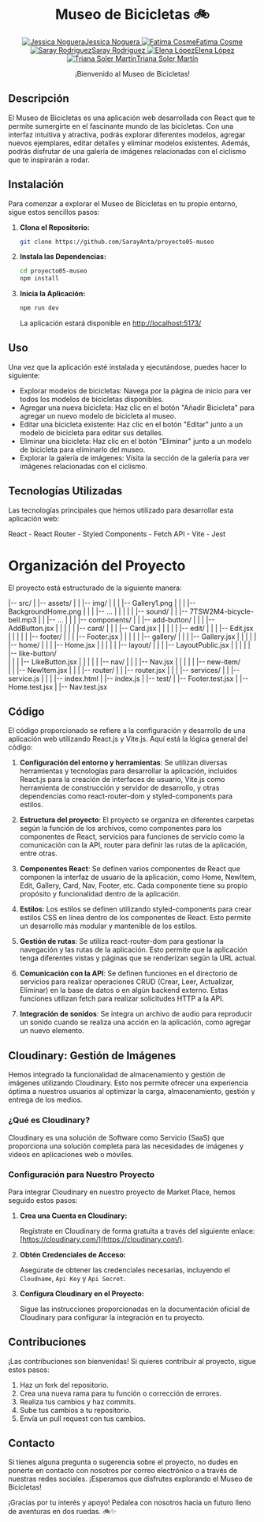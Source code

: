 <div align="center">
  <h1>Museo de Bicicletas 🚲</h1>
</div>

<p align="center">
  <a href="https://github.com/JnogueraGonzalez/">
    <img src="https://img.icons8.com/ios-filled/30/000000/github.png" alt="Jessica Noguera">Jessica Noguera
  </a>
  <a href="https://github.com/pointfs">
    <img src="https://img.icons8.com/ios-filled/30/000000/github.png" alt="Fatima Cosme">Fatima Cosme
  </a>
  <a href="https://github.com/SarayAnta">
    <img src="https://img.icons8.com/ios-filled/30/000000/github.png" alt="Saray Rodriguez">Saray Rodriguez
  </a>
  <a href="https://github.com/elenalope">
    <img src="https://img.icons8.com/ios-filled/30/000000/github.png" alt="Elena López">Elena López
  </a>
  <a href="https://github.com/TrianaSolerMartín">
    <img src="https://img.icons8.com/ios-filled/30/000000/github.png" alt="Triana Soler Martín">Triana Soler Martín
  </a>
</p>

<div align="center">
  <p>¡Bienvenido al Museo de Bicicletas!</p>
</div>

## Descripción

El Museo de Bicicletas es una aplicación web desarrollada con React que te permite sumergirte en el fascinante mundo de las bicicletas. Con una interfaz intuitiva y atractiva, podrás explorar diferentes modelos, agregar nuevos ejemplares, editar detalles y eliminar modelos existentes. Además, podrás disfrutar de una galería de imágenes relacionadas con el ciclismo que te inspirarán a rodar.

## Instalación

Para comenzar a explorar el Museo de Bicicletas en tu propio entorno, sigue estos sencillos pasos:

1. **Clona el Repositorio:**

    ```bash
    git clone https://github.com/SarayAnta/proyecto05-museo
    ```

2. **Instala las Dependencias:**

    ```bash
    cd proyecto05-museo
    npm install
    ```

3. **Inicia la Aplicación:**

    ```bash
    npm run dev
    ```

    La aplicación estará disponible en [http://localhost:5173/](http://localhost:5173/)

## Uso

Una vez que la aplicación esté instalada y ejecutándose, puedes hacer lo siguiente:

- Explorar modelos de bicicletas: Navega por la página de inicio para ver todos los modelos de bicicletas disponibles.
- Agregar una nueva bicicleta: Haz clic en el botón "Añadir Bicicleta" para agregar un nuevo modelo de bicicleta al museo.
- Editar una bicicleta existente: Haz clic en el botón "Editar" junto a un modelo de bicicleta para editar sus detalles.
- Eliminar una bicicleta: Haz clic en el botón "Eliminar" junto a un modelo de bicicleta para eliminarlo del museo.
- Explorar la galería de imágenes: Visita la sección de la galería para ver imágenes relacionadas con el ciclismo.

## Tecnologías Utilizadas

Las tecnologías principales que hemos utilizado para desarrollar esta aplicación web:

React - React Router - Styled Components - Fetch API - Vite - Jest 

# Organización del Proyecto

El proyecto está estructurado de la siguiente manera:

|-- src/
|   |-- assets/
|   |   |-- img/
|   |   |   |-- Gallery1.png
|   |   |   |-- BackgroundHome.png
|   |   |   |-- ...
|   |   |
|   |   |-- sound/
|   |       |-- 7TSW2M4-bicycle-bell.mp3
|   |       |-- ...
|   |
|   |-- components/
|   |   |-- add-button/
|   |   |   |-- AddButton.jsx
|   |   |
|   |   |-- card/
|   |   |   |-- Card.jsx
|   |   |
|   |   |-- edit/
|   |   |   |-- Edit.jsx
|   |   |
|   |   |-- footer/
|   |   |   |-- Footer.jsx
|   |   |
|   |   |-- gallery/
|   |   |   |-- Gallery.jsx
|   |   |
|   |   |-- home/
|   |   |   |-- Home.jsx
|   |   |
|   |   |-- layout/
|   |   |   |-- LayoutPublic.jsx
|   |   |
|   |   |-- like-button/          
|   |   |   |-- LikeButton.jsx
|   |   |
|   |   |-- nav/
|   |   |   |-- Nav.jsx
|   |   |
|   |   |-- new-item/            
|   |       |-- NewItem.jsx
|   |
|   |-- router/
|   |   |-- router.jsx
|   |
|   |-- services/
|   |   |-- service.js
|   |
|   |-- index.html
|   |-- index.js
|
|-- test/
|   |-- Footer.test.jsx
|   |-- Home.test.jsx
|   |-- Nav.test.jsx

## Código

El código proporcionado se refiere a la configuración y desarrollo de una aplicación web utilizando React.js y Vite.js. Aquí está la lógica general del código:

1. **Configuración del entorno y herramientas**: Se utilizan diversas herramientas y tecnologías para desarrollar la aplicación, incluidos React.js para la creación de interfaces de usuario, Vite.js como herramienta de construcción y servidor de desarrollo, y otras dependencias como react-router-dom y styled-components para estilos.

2. **Estructura del proyecto**: El proyecto se organiza en diferentes carpetas según la función de los archivos, como componentes para los componentes de React, servicios para funciones de servicio como la comunicación con la API, router para definir las rutas de la aplicación, entre otras.

3. **Componentes React**: Se definen varios componentes de React que componen la interfaz de usuario de la aplicación, como Home, NewItem, Edit, Gallery, Card, Nav, Footer, etc. Cada componente tiene su propio propósito y funcionalidad dentro de la aplicación.

4. **Estilos**: Los estilos se definen utilizando styled-components para crear estilos CSS en línea dentro de los componentes de React. Esto permite un desarrollo más modular y mantenible de los estilos.

5. **Gestión de rutas**: Se utiliza react-router-dom para gestionar la navegación y las rutas de la aplicación. Esto permite que la aplicación tenga diferentes vistas y páginas que se renderizan según la URL actual.

6. **Comunicación con la API**: Se definen funciones en el directorio de servicios para realizar operaciones CRUD (Crear, Leer, Actualizar, Eliminar) en la base de datos o en algún backend externo. Estas funciones utilizan fetch para realizar solicitudes HTTP a la API.

7. **Integración de sonidos**: Se integra un archivo de audio para reproducir un sonido cuando se realiza una acción en la aplicación, como agregar un nuevo elemento.

## Cloudinary: Gestión de Imágenes

Hemos integrado la funcionalidad de almacenamiento y gestión de imágenes utilizando Cloudinary. Esto nos permite ofrecer una experiencia óptima a nuestros usuarios al optimizar la carga, almacenamiento, gestión y entrega de los medios.

### ¿Qué es Cloudinary?

Cloudinary es una solución de Software como Servicio (SaaS) que proporciona una solución completa para las necesidades de imágenes y videos en aplicaciones web o móviles.

### Configuración para Nuestro Proyecto

Para integrar Cloudinary en nuestro proyecto de Market Place, hemos seguido estos pasos:

1. **Crea una Cuenta en Cloudinary:**

    Regístrate en Cloudinary de forma gratuita a través del siguiente enlace: [https://cloudinary.com/](https://cloudinary.com/).

2. **Obtén Credenciales de Acceso:**

    Asegúrate de obtener las credenciales necesarias, incluyendo el `Cloudname`, `Api Key` y `Api Secret`.

3. **Configura Cloudinary en el Proyecto:**

    Sigue las instrucciones proporcionadas en la documentación oficial de Cloudinary para configurar la integración en tu proyecto.

## Contribuciones

¡Las contribuciones son bienvenidas! Si quieres contribuir al proyecto, sigue estos pasos:

1. Haz un fork del repositorio.
2. Crea una nueva rama para tu función o corrección de errores.
3. Realiza tus cambios y haz commits.
4. Sube tus cambios a tu repositorio.
5. Envía un pull request con tus cambios.

## Contacto

Si tienes alguna pregunta o sugerencia sobre el proyecto, no dudes en ponerte en contacto con nosotros por correo electrónico o a través de nuestras redes sociales. ¡Esperamos que disfrutes explorando el Museo de Bicicletas!

¡Gracias por tu interés y apoyo! Pedalea con nosotros hacia un futuro lleno de aventuras en dos ruedas. 🚲✨

